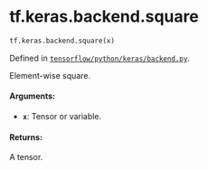 <div itemscope itemtype="http://developers.google.com/ReferenceObject">
<meta itemprop="name" content="tf.keras.backend.square" />
<meta itemprop="path" content="Stable" />
</div>

# tf.keras.backend.square

``` python
tf.keras.backend.square(x)
```



Defined in [`tensorflow/python/keras/backend.py`](https://www.tensorflow.org/code/tensorflow/python/keras/backend.py).

Element-wise square.

#### Arguments:

* <b>`x`</b>: Tensor or variable.


#### Returns:

A tensor.